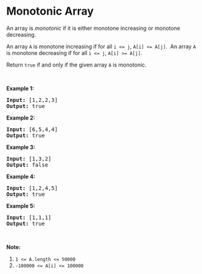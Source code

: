 # Monotonic Array

<div><p>An array is <em>monotonic</em> if it is either monotone increasing or monotone decreasing.</p>

<p>An array <code>A</code> is monotone increasing if for all <code>i &lt;= j</code>, <code>A[i] &lt;= A[j]</code>.&nbsp; An array <code>A</code> is monotone decreasing if for all <code>i &lt;= j</code>, <code>A[i] &gt;= A[j]</code>.</p>

<p>Return <code>true</code> if and only if the given array <code>A</code> is monotonic.</p>

<p>&nbsp;</p>

<ol>
</ol>

<div>
<p><strong>Example 1:</strong></p>

<pre><strong>Input: </strong><span id="example-input-1-1">[1,2,2,3]</span>
<strong>Output: </strong><span id="example-output-1">true</span>
</pre>

<div>
<p><strong>Example 2:</strong></p>

<pre><strong>Input: </strong><span id="example-input-2-1">[6,5,4,4]</span>
<strong>Output: </strong><span id="example-output-2">true</span>
</pre>

<div>
<p><strong>Example 3:</strong></p>

<pre><strong>Input: </strong><span id="example-input-3-1">[1,3,2]</span>
<strong>Output: </strong><span id="example-output-3">false</span>
</pre>

<div>
<p><strong>Example 4:</strong></p>

<pre><strong>Input: </strong><span id="example-input-4-1">[1,2,4,5]</span>
<strong>Output: </strong><span id="example-output-4">true</span>
</pre>

<div>
<p><strong>Example 5:</strong></p>

<pre><strong>Input: </strong><span id="example-input-5-1">[1,1,1]</span>
<strong>Output: </strong><span id="example-output-5">true</span>
</pre>

<p>&nbsp;</p>

<p><strong>Note:</strong></p>

<ol>
	<li><code>1 &lt;= A.length &lt;= 50000</code></li>
	<li><code>-100000 &lt;= A[i] &lt;= 100000</code></li>
</ol>
</div>
</div>
</div>
</div>
</div>
</div>